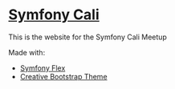 [Symfony Cali](http://www.symfonycali.com)
=========================================

This is the website for the Symfony Cali Meetup

Made with:

- [Symfony Flex](https://github.com/symfony/flex)
- [Creative Bootstrap Theme](https://startbootstrap.com/template-overviews/creative/)
